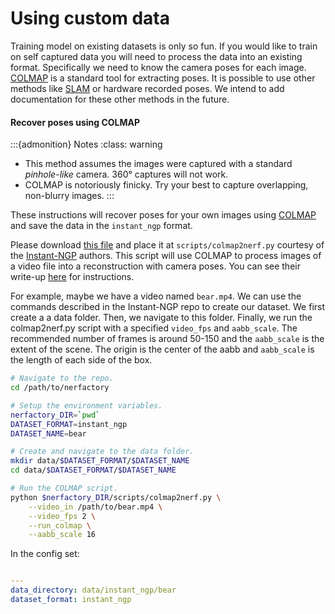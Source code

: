 # Using custom data

Training model on existing datasets is only so fun. If you would like to train on self captured data you will need to process the data into an existing format. Specifically we need to know the camera poses for each image. [COLMAP](https://github.com/colmap/colmap) is a standard tool for extracting poses. It is possible to use other methods like [SLAM](https://en.wikipedia.org/wiki/Simultaneous_localization_and_mapping) or hardware recorded poses. We intend to add documentation for these other methods in the future.

#### Recover poses using COLMAP

:::{admonition} Notes
:class: warning

- This method assumes the images were captured with a standard _pinhole-like_ camera. 360° captures will not work.
- COLMAP is notoriously finicky. Try your best to capture overlapping, non-blurry images.
  :::

These instructions will recover poses for your own images using [COLMAP](https://github.com/colmap/colmap) and save the data in the `instant_ngp` format.

Please download [this file](https://github.com/NVlabs/instant-ngp/blob/07d8e2ca7232f97397ab73af9b56c7db639d3445/scripts/colmap2nerf.py) and place it at `scripts/colmap2nerf.py` courtesy of the [Instant-NGP](https://github.com/NVlabs/instant-ngp) authors. This script will use COLMAP to process images of a video file into a reconstruction with camera poses. You can see their write-up [here](https://github.com/NVlabs/instant-ngp/blob/master/docs/nerf_dataset_tips.md) for instructions.

For example, maybe we have a video named `bear.mp4`. We can use the commands described in the Instant-NGP repo to create our dataset. We first create a a data folder. Then, we navigate to this folder. Finally, we run the colmap2nerf.py script with a specified `video_fps` and `aabb_scale`. The recommended number of frames is around 50-150 and the `aabb_scale` is the extent of the scene. The origin is the center of the aabb and `aabb_scale` is the length of each side of the box.

```bash
# Navigate to the repo.
cd /path/to/nerfactory

# Setup the environment variables.
nerfactory_DIR=`pwd`
DATASET_FORMAT=instant_ngp
DATASET_NAME=bear

# Create and navigate to the data folder.
mkdir data/$DATASET_FORMAT/$DATASET_NAME
cd data/$DATASET_FORMAT/$DATASET_NAME

# Run the COLMAP script.
python $nerfactory_DIR/scripts/colmap2nerf.py \
    --video_in /path/to/bear.mp4 \
    --video_fps 2 \
    --run_colmap \
    --aabb_scale 16
```

In the config set:

```yaml

---
data_directory: data/instant_ngp/bear
dataset_format: instant_ngp
```
